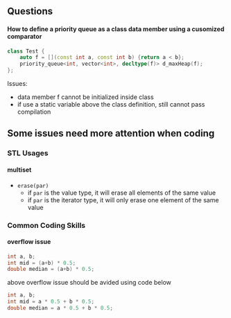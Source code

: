 ## Questions

#### How to define a priority queue as a class data member using a cusomized comparator
```cpp
class Test {
    auto f = [](const int a, const int b) {return a < b};
    priority_queue<int, vector<int>, decltype(f)> d_maxHeap(f);
};

```
Issues:
- data member f cannot be initialized inside class
- if use a static variable above the class definition, still cannot pass compilation



## Some issues need more attention when coding

### STL Usages
#### multiset
- `erase(par)`
    - if `par` is the value type, it will erase all elements of the same value
    - if `par` is the iterator type, it will only erase one element of the same value


### Common Coding Skills
#### overflow issue
```cpp
int a, b;
int mid = (a+b) * 0.5;
double median = (a+b) * 0.5;
```
above overflow issue should be avided using code below
```cpp
int a, b;
int mid = a * 0.5 + b * 0.5;
double median = a * 0.5 + b * 0.5;
```



